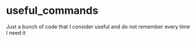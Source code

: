 # useful_commands
Just a bunch of code that I consider useful and do not remember every time I need it 
